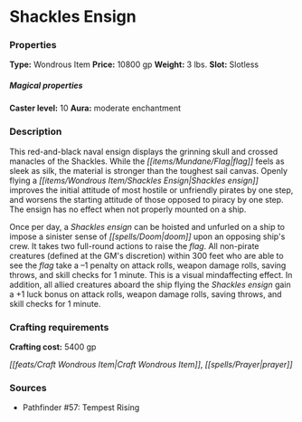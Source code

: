 ﻿---
Title: "Shackles Ensign"
Type: "Wondrous Item"
Price: "10800 gp"
Weight: "3 lbs."
Slot: "Slotless"
Caster level: "10"
Aura: "moderate enchantment"
Description: |
  "This red-and-black naval ensign displays the grinning skull and crossed manacles of the Shackles. While the flag feels as sleek as silk, the material is stronger than the toughest sail canvas. Openly flying a _Shackles ensign_ improves the initial attitude of most hostile or unfriendly pirates by one step, and worsens the starting attitude of those opposed to piracy by one step. The ensign has no effect when not properly mounted on a ship.
  Once per day, a _Shackles ensign_ can be hoisted and unfurled on a ship to impose a sinister sense of doom upon an opposing ship's crew. It takes two full-round actions to raise the flag. All non-pirate creatures (defined at the GM's discretion) within 300 feet who are able to see the flag take a –1 penalty on attack rolls, weapon damage rolls, saving throws, and skill checks for 1 minute. This is a visual mindaffecting effect. In addition, all allied creatures aboard the ship flying the _Shackles ensign_ gain a +1 luck bonus on attack rolls, weapon damage rolls, saving throws, and skill checks for 1 minute."
Crafting cost: "5400 gp"
Sources: "['Pathfinder #57: Tempest Rising']"
---

# Shackles Ensign

### Properties

**Type:** Wondrous Item **Price:** 10800 gp **Weight:** 3 lbs. **Slot:** Slotless

##### Magical properties

**Caster level:** 10 **Aura:** moderate enchantment

### Description

This red-and-black naval ensign displays the grinning skull and crossed manacles of the Shackles. While the _[[items/Mundane/Flag|flag]]_ feels as sleek as silk, the material is stronger than the toughest sail canvas. Openly flying a _[[items/Wondrous Item/Shackles Ensign|Shackles ensign]]_ improves the initial attitude of most hostile or unfriendly pirates by one step, and worsens the starting attitude of those opposed to piracy by one step. The ensign has no effect when not properly mounted on a ship.

Once per day, a _Shackles ensign_ can be hoisted and unfurled on a ship to impose a sinister sense of _[[spells/Doom|doom]]_ upon an opposing ship's crew. It takes two full-round actions to raise the _flag_. All non-pirate creatures (defined at the GM's discretion) within 300 feet who are able to see the _flag_ take a –1 penalty on attack rolls, weapon damage rolls, saving throws, and skill checks for 1 minute. This is a visual mindaffecting effect. In addition, all allied creatures aboard the ship flying the _Shackles ensign_ gain a +1 luck bonus on attack rolls, weapon damage rolls, saving throws, and skill checks for 1 minute.

### Crafting requirements

**Crafting cost:** 5400 gp

_[[feats/Craft Wondrous Item|Craft Wondrous Item]]_, _[[spells/Prayer|prayer]]_

### Sources

* Pathfinder #57: Tempest Rising